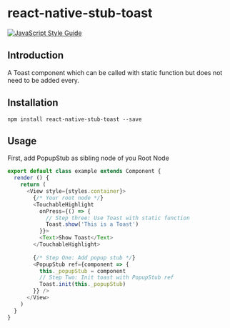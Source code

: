 # react-native-stub-toast

[![JavaScript Style Guide](https://cdn.rawgit.com/feross/standard/master/badge.svg)](https://github.com/feross/standard)  
  
## Introduction 
A Toast component which can be called with static function but does not need to be added <Tosat /> every.

## Installation 
```
npm install react-native-stub-toast --save
```

## Usage
First, add PopupStub as sibling node of you Root Node
``` js
export default class example extends Component {
  render () {
    return (
      <View style={styles.container}>
        {/* Your root node */} 
        <TouchableHighlight
          onPress={() => {
            // Step three: Use Toast with static function
            Toast.show('This is a Toast')
          }}>
          <Text>Show Toast</Text>
        </TouchableHighlight>
        
        {/* Step One: Add popup stub */} 
        <PopupStub ref={component => {
          this._popupStub = component
          // Step Two: Init toast with PopupStub ref
          Toast.init(this._popupStub)
        }} />
      </View>
    )
  }
}



```
